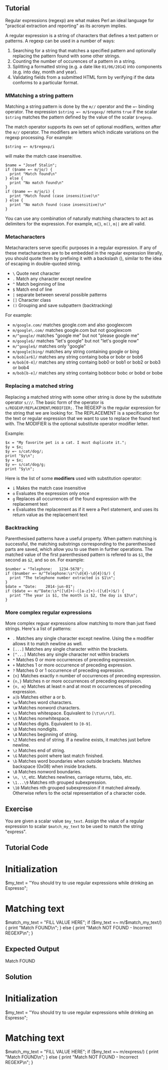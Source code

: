 Tutorial
--------
Regular expressions (regexp) are what makes Perl an ideal language for "practical extraction and reporting" as its acronym implies.

A regular expression is a string of characters that defines a text pattern or patterns. A regexp can be used in a number of ways:

1. Searching for a string that matches a specified pattern and optionally replacing the pattern found with some other strings.
1. Counting the number of occurences of a pattern in a string.
1. Splitting a formatted string (e.g. a date like `01/06/2014`) into components (e.g. into day, month and year).
1. Validating fields from a submitted HTML form by verifying if the data conforms to a particular format.

### MMatching a string pattern

Matching a string pattern is done by the `m//` operator and the `=~` binding operator. The expression `$string =~ m/$regexp/` returns `true` if the scalar `$string` matches the pattern defined by the value of the scalar `$regexp`.

The match operator supports its own set of optional modifiers, written after the `m//` operator. The modifiers are letters which indicate variations on the regexp processing. For example:

`$string =~ m/$regexp/i`

will make the match case insensitive.

	$name = "Josef Stalin";
	if ($name =~ m/jo/) {
	  print "Match found\n"
	} else {
	  print "No match found\n"
	}
	if ($name =~ m/jo/i) {
	  print "Match found (case insensitive)\n"
	} else {
	  print "No match found (case insensitive)\n"
	}

You can use any combination of naturally matching characters to act as delimiters for the expression. For example, `m{}`, `m()`, `m||` are all valid.

### Metacharacters

Metacharacters serve specific purposes in a regular expression. If any of these metacharacters are to be embedded in the regular expression literally, you should quote them by prefixing it with a backslash (\), similar to the idea of escaping in double-quoted string.

- `\` Quote next character
- `.` Match any character except newline
- `^` Match beginning of line
- `$` Match end of line
- `|` separate between several possible patterns
- `[]` Character class
- `()` Grouping and save subpattern (backtracking)

For example:

- `m/google.com/` matches google.com and also googlexcom
- `m/google\.com/` matches google.com but not googlexcom
- `m/^google/` matches "google me" but not "please google me"
- `m/google$/` matches "let's google" but not "let's google now"
- `m/^google$/` matches only "google"
- `m/google|bing/` matches any string containing google or bing
- `m/bob[ar6]/` matches any string containg boba or bobr or bob6
- `m/bob[0-4]/` matches any string containg bob0 or bob1 or bob2 or bob3 or bob4
- `m/bob[b-e]/` matches any string containg bobbcor bobc or bobd or bobe

### Replacing a matched string

Replacing a matched string with some other string is done by the substitute operator `s///`. The basic form of the operator is `s/REGEXP/REPLACEMENT/MODIFIER;`. The REGEXP is the regular expression for the string that we are looking for. The REPLACEMENT is a specification for the text or regular expression that we want to use to replace the found text with. The MODIFIER is the optional substitute operator modifier letter.

Example:

	$x = "My favorite pet is a cat. I must duplicate it.";
	$y = $x;
	$y =~ s/cat/dog/;
	print "$y\n";
	$y = $x;
	$y =~ s/cat/dog/g;
	print "$y\n";

Here is the list of some **modifiers** used with substitution operator:

- `i`	Makes the match case insensitive
- `o`	Evaluates the expression only once
- `g`	Replaces all occurrences of the found expression with the replacement text
- `e`	Evaluates the replacement as if it were a Perl statement, and uses its return value as the replacement text

### Backtracking

Parenthesised patterns have a useful property. When pattern matching is successful, the matching substrings corresponding to the parenthesised parts are saved, which allow you to use them in further operations. The matched value of the first parenthesised pattern is refered to as `$1`, the second as `$2`, and so on. For example:

	$number = "Telephone:   1234-5678";
	if ($number =~ m/^Telephone:\s*(\d{4}-\d{4})$/) {
	  print "The telephone number extracted is $1\n";
	}
	$date = "Date:    2014-jun-01";
	if ($date =~ m/^Date:\s*([\d]+)-([a-z]+)-([\d]+)$/) {
	  print "The year is $1, the month is $2, the day is $3\n";
	}

### More complex regular expressions

More complex reguar expressions allow matching to more than just fixed strings. Here's a list of patterns:

- `.`	Matches any single character except newline. Using the `m` modifier allows it to match newline as well.
- `[...]`	Matches any single character within the brackets.
- `[^...]`	Matches any single character not within brackets
- `*`	Matches 0 or more occurrences of preceding expression.
- `+`	Matches 1 or more occurrence of preceding expression.
- `?`	Matches 0 or 1 occurrence of preceding expression.
- `{n}`	Matches exactly n number of occurrences of preceding expression.
- `{n,}`	Matches n or more occurrences of preceding expression.
- `{n, m}`	Matches at least n and at most m occurrences of preceding expression.
- `a|b`	Matches either a or b.
- `\w`	Matches word characters.
- `\W`	Matches nonword characters.
- `\s`	Matches whitespace. Equivalent to `[\t\n\r\f]`.
- `\S`	Matches nonwhitespace.
- `\d`	Matches digits. Equivalent to `[0-9]`.
- `\D`	Matches nondigits.
- `\A`	Matches beginning of string.
- `\Z`	Matches end of string. If a newline exists, it matches just before newline.
- `\z`	Matches end of string.
- `\G`	Matches point where last match finished.
- `\b`	Matches word boundaries when outside brackets. Matches backspace (0x08) when inside brackets.
- `\B`	Matches nonword boundaries.
- `\n, \t`, etc.	Matches newlines, carriage returns, tabs, etc.
- `\1...\9`	Matches nth grouped subexpression.
- `\10`	Matches nth grouped subexpression if it matched already. Otherwise refers to the octal representation of a character code.

Exercise
-------------
You are given a scalar value `$my_text`. Assign the value of a regular expression to scalar `$match_my_text` to be used to match the string "express".

Tutorial Code
-------------

# Initialization
$my_text = "You should try to use regular expressions while drinking an Espresso";
# Matching text
$match_my_text = "FILL VALUE HERE";
if ($my_text =~ m/$match_my_text/) {
	print "Match FOUND\n";
} else {
	print "Match NOT FOUND - Incorrect REGEXP\n";
}

Expected Output
---------------
Match FOUND

Solution
--------
# Initialization
$my_text = "You should try to use regular expressions while drinking an Espresso";
# Matching text
$match_my_text = "FILL VALUE HERE";
if ($my_text =~ m/express/) {
	print "Match FOUND\n";
} else {
	print "Match NOT FOUND - Incorrect REGEXP\n";
}